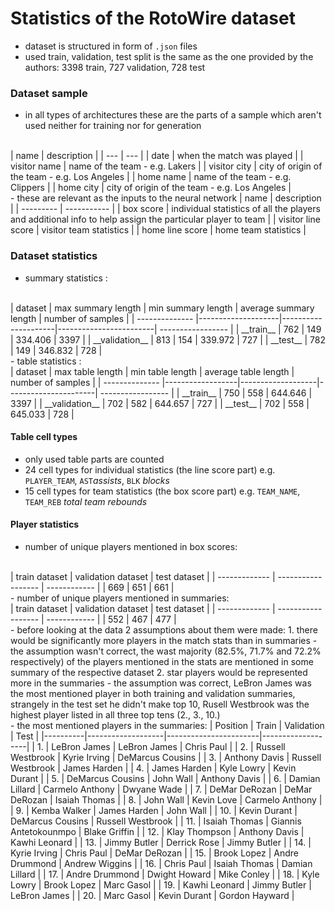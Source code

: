 # Statistics of the RotoWire dataset

- dataset is structured in form of `.json` files
- used train, validation, test split is the same as the one provided by the authors: 3398 train, 727 validation, 728 test

### Dataset sample
- in all types of architectures these are the parts of a sample which aren't used neither for training nor for generation
<br>
| name | description |
| --- | --- |
| date | when the match was played |
| visitor name | name of the team - e.g. Lakers |
| visitor city | city of origin of the team - e.g. Los Angeles |
| home name | name of the team - e.g. Clippers |
| home city | city of origin of the team - e.g. Los Angeles |
<br>
- these are relevant as the inputs to the neural network
| name      | description |
| --------- | ----------- |
| box score | individual statistics of all the players and additional info to help assign the particular player to team |
| visitor line score | visitor team statistics |
| home line score | home team statistics |

### Dataset statistics
- summary statistics :
<br>
| dataset        | max summary length | min summary length  | average summary length | number of samples |
| -------------- |--------------------|---------------------|------------------------| ----------------- |
| __train__      | 762                | 149                 | 334.406                | 3397              |
| __validation__ | 813                | 154                 | 339.972                | 727               |
| __test__       | 782                | 149                 | 346.832                | 728               |
<br>
- table statistics :
<br>
| dataset        | max table length | min table length  | average table length | number of samples |
| -------------- |------------------|-------------------|----------------------| ----------------- |
| __train__      | 750              | 558               | 644.646              | 3397              |
| __validation__ | 702              | 582               | 644.657              | 727               |
| __test__       | 702              | 558               | 645.033              | 728               |
<br>

#### Table cell types
- only used table parts are counted
- 24 cell types for individual statistics (the line score part) e.g. `PLAYER_TEAM`, `AST`_assists_, `BLK` _blocks_
- 15 cell types for team statistics (the box score part) e.g. `TEAM_NAME`, `TEAM_REB` _total team rebounds_

#### Player statistics
- number of unique players mentioned in box scores:
<br>
| train dataset | validation dataset | test dataset |
| ------------- | ------------------ | ------------ |
| 669           | 651                | 661          |
<br>
- number of unique players mentioned in summaries:
<br>
| train dataset | validation dataset | test dataset |
| ------------- | ------------------ | ------------ |
| 552           | 467                | 477          |
<br>
- before looking at the data 2 assumptions about them were made:
  1. there would be significantly more players in the match stats than in summaries
    - the assumption wasn't correct, the wast majority (82.5%, 71.7% and 72.2% respectively) of the players mentioned in the stats are mentioned in some summary of the respective dataset
  2. star players would be represented more in the summaries
    - the assumption was correct, LeBron James was the most mentioned player in both training and validation summaries, strangely in the test set he didn't make top 10, Rusell Westbrook was the highest player listed in all three top tens (2., 3., 10.)
<br>
- the most mentioned players in the summaries:
| Position | Train             | Validation            | Test              |
|----------|-------------------|-----------------------|-------------------|
| 1.       | LeBron James      | LeBron James          | Chris Paul        |
| 2.       | Russell Westbrook | Kyrie Irving          | DeMarcus Cousins  |
| 3.       | Anthony Davis     | Russell Westbrook     | James Harden      |
| 4.       | James Harden      | Kyle Lowry            | Kevin Durant      |
| 5.       | DeMarcus Cousins  | John Wall             | Anthony Davis     |
| 6.       | Damian Lillard    | Carmelo Anthony       | Dwyane Wade       |
| 7.       | DeMar DeRozan     | DeMar DeRozan         | Isaiah Thomas     |
| 8.       | John Wall         | Kevin Love            | Carmelo Anthony   |
| 9.       | Kemba Walker      | James Harden          | John Wall         |
| 10.      | Kevin Durant      | DeMarcus Cousins      | Russell Westbrook |
| 11.      | Isaiah Thomas     | Giannis Antetokounmpo | Blake Griffin     |
| 12.      | Klay Thompson     | Anthony Davis         | Kawhi Leonard     |
| 13.      | Jimmy Butler      | Derrick Rose          | Jimmy Butler      |
| 14.      | Kyrie Irving      | Chris Paul            | DeMar DeRozan     |
| 15.      | Brook Lopez       | Andre Drummond        | Andrew Wiggins    |
| 16.      | Chris Paul        | Isaiah Thomas         | Damian Lillard    |
| 17.      | Andre Drummond    | Dwight Howard         | Mike Conley       |
| 18.      | Kyle Lowry        | Brook Lopez           | Marc Gasol        |
| 19.      | Kawhi Leonard     | Jimmy Butler          | LeBron James      |
| 20.      | Marc Gasol        | Kevin Durant          | Gordon Hayward    |
